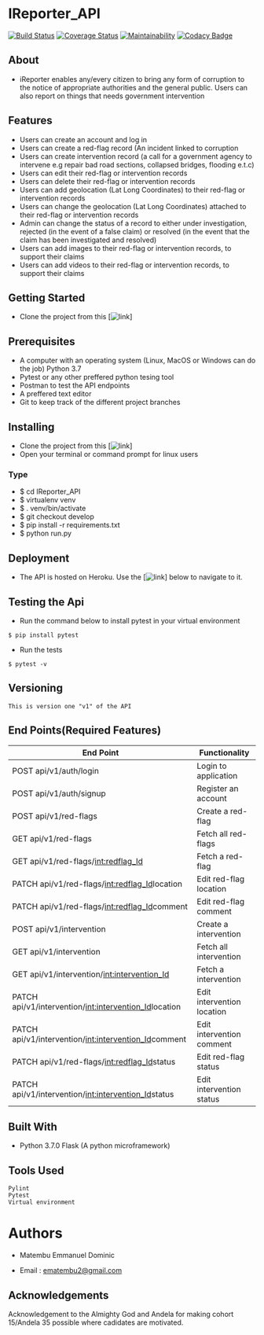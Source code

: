 # IReporter_API

[![Build Status](https://travis-ci.org/ManuelDominic/IReporter_API.svg?branch=develop)](https://travis-ci.org/ManuelDominic/IReporter_API) [![Coverage Status](https://coveralls.io/repos/github/ManuelDominic/IReporter_API/badge.svg?branch=develop)](https://coveralls.io/github/ManuelDominic/IReporter_API?branch=develop) [![Maintainability](https://api.codeclimate.com/v1/badges/b1d60dcdfe7abdbbfdd6/maintainability)](https://codeclimate.com/github/ManuelDominic/IReporter_API/maintainability) [![Codacy Badge](https://api.codacy.com/project/badge/Grade/50263e1fad074ebb8f914be692d1fadc)](https://www.codacy.com/app/ManuelDominic/IReporter_API?utm_source=github.com&amp;utm_medium=referral&amp;utm_content=ManuelDominic/IReporter_API&amp;utm_campaign=Badge_Grade)

## About
- iReporter enables any/every citizen to bring any form of corruption to the notice of appropriate authorities and the general public. Users can also report on things that needs government intervention

## Features
- Users can create an account and log in
- Users can create a red-flag record (An incident linked to corruption
- Users can create intervention record (a call for a government agency to intervene e.g repair bad road sections, collapsed bridges, flooding e.t.c)
- Users can edit their red-flag or intervention records
- Users can delete their red-flag or intervention records
- Users can add geolocation (Lat Long Coordinates) to their red-flag or intervention records
- Users can change the geolocation (Lat Long Coordinates) attached to their red-flag or intervention records
- Admin can change the status of a record to either under investigation, rejected (in the event of a false claim) or resolved (in the event that the claim has been investigated and resolved)
- Users can add images to their red-flag or intervention records, to support their claims
- Users can add videos to their red-flag or intervention records, to support their claims

## Getting Started
- Clone the project from this [![link](https://github.com/ManuelDominic/IReporter_API.git)]

## Prerequisites
- A computer with an operating system (Linux, MacOS or Windows can do the job) Python 3.7
- Pytest or any other preffered python tesing tool
- Postman to test the API endpoints
- A preffered text editor
- Git to keep track of the different project branches

## Installing
- Clone the project from this [![link](https://github.com/ManuelDominic/IReporter_API.git)]
- Open your terminal or command prompt for linux users

### Type
- $ cd IReporter_API
- $ virtualenv venv
- $ . venv/bin/activate
- $ git checkout develop
- $ pip install -r requirements.txt
- $ python run.py

## Deployment
- The API is hosted on Heroku. Use the [![link](https://query-api.herokuapp.com/api/v1/)] below to navigate to it.

## Testing the Api
- Run the command below to install pytest in your virtual environment
```
$ pip install pytest
```
- Run the tests
```
$ pytest -v
```

## Versioning
```
This is version one "v1" of the API
```
## End Points(Required Features)
|                   End Point                                  |           Functionality          |
|  ------------------------------------------------------------|-------------------------------
|    POST   api/v1/auth/login                                  |    Login to application          |
|    POST   api/v1/auth/signup                                 |    Register an account           |
|    POST   api/v1/red-flags                                   |    Create a red-flag             |
|    GET    api/v1/red-flags                                   |    Fetch all red-flags           |
|    GET    api/v1/red-flags/<int:redflag_Id>                  |    Fetch a red-flag              |
|    PATCH  api/v1/red-flags/<int:redflag_Id>location          |    Edit red-flag location        |
|    PATCH  api/v1/red-flags/<int:redflag_Id>comment           |    Edit red-flag comment         |
|    POST   api/v1/intervention                                |    Create a intervention         |
|    GET    api/v1/intervention                                |    Fetch all intervention        |
|    GET    api/v1/intervention/<int:intervention_Id>          |    Fetch a intervention          |
|    PATCH  api/v1/intervention/<int:intervention_Id>location  |    Edit intervention location    |
|    PATCH  api/v1/intervention/<int:intervention_Id>comment   |    Edit intervention comment     |
|    PATCH  api/v1/red-flags/<int:redflag_Id>status            |    Edit red-flag status          |
|    PATCH  api/v1/intervention/<int:intervention_Id>status    |    Edit intervention status



## Built With
- Python 3.7.0 Flask (A python microframework)

## Tools Used
```
Pylint
Pytest
Virtual environment
```

# Authors
- Matembu Emmanuel Dominic

- Email : ematembu2@gmail.com

## Acknowledgements
Acknowledgement to the Almighty God and Andela for making cohort 15/Andela 35 possible where cadidates are motivated.
